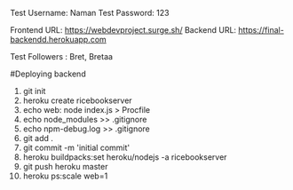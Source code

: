 Test Username: Naman
Test Password: 123

Frontend URL: https://webdevproject.surge.sh/ Backend URL: https://final-backendd.herokuapp.com

Test Followers : Bret, Bretaa


#Deploying backend 
1. git init
2. heroku create ricebookserver 
3. echo web: node index.js > Procfile
4. echo node_modules >> .gitignore
5. echo npm-debug.log >> .gitignore
6. git add .
7. git commit -m 'initial commit'
8. heroku buildpacks:set heroku/nodejs -a ricebookserver
9. git push heroku master
10. heroku ps:scale web=1
